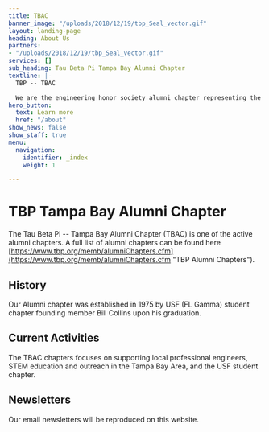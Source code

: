 ```yaml
---
title: TBAC
banner_image: "/uploads/2018/12/19/tbp_Seal_vector.gif"
layout: landing-page
heading: About Us
partners:
- "/uploads/2018/12/19/tbp_Seal_vector.gif"
services: []
sub_heading: Tau Beta Pi Tampa Bay Alumni Chapter
textline: |-
  TBP -- TBAC

  We are the engineering honor society alumni chapter representing the Tampa Bay Area.
hero_button:
  text: Learn more
  href: "/about"
show_news: false
show_staff: true
menu:
  navigation:
    identifier: _index
    weight: 1

---
```

# TBP Tampa Bay Alumni Chapter

The Tau Beta Pi -- Tampa Bay Alumni Chapter (TBAC) is one of the active alumni chapters. A full list of alumni chapters can be found here [https://www.tbp.org/memb/alumniChapters.cfm](https://www.tbp.org/memb/alumniChapters.cfm "TBP Alumni Chapters").

## History

Our Alumni chapter was established in 1975 by USF (FL Gamma) student chapter founding member Bill Collins upon his graduation.

## Current Activities

The TBAC chapters focuses on supporting local professional engineers, STEM education and outreach in the Tampa Bay Area, and the USF student chapter.

## Newsletters

Our email newsletters will be reproduced on this website.